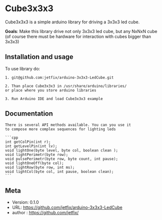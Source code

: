 # Cube3x3x3 

Cube3x3x3 is a simple arduino library for driving 
a 3x3x3 led cube.

**Goals**: Make this library drive not only 3x3x3
led cube, but any NxNxN cube (of course there must be 
hardware for interaction with cubes bigger than 3x3x3)

## Installation and usage

To use library do:

    1. git@github.com:jetfix/arduino-3x3x3-LedCube.git

    2. Than place Cube3x3x3 in /usr/share/arduino/libraries/
    or place where you store arduino libraries

    3. Run Arduino IDE and load Cube3x3x3 example

## Documentation

    There is several API methods available. You can you use it 
    to compose more complex sequences for lighting leds
    
    ```cpp
    int getColPin(int r);
    int getLevelPin(int lv);
    void lightOne(byte level, byte col, boolean clean );
    void lightPerimetr(byte row);
    void pulsePerimetr(byte row, byte count, int pause);
    void lightOneOff(byte col);
    void lightRow(byte row, int ms);
    void lightCol(byte col, int pause, boolean clean);
    ```
    
## Meta

- Version: 0.1.0
- URL: https://github.com/jetfix/arduino-3x3x3-LedCube
- author : https://github.com/jetfix/

